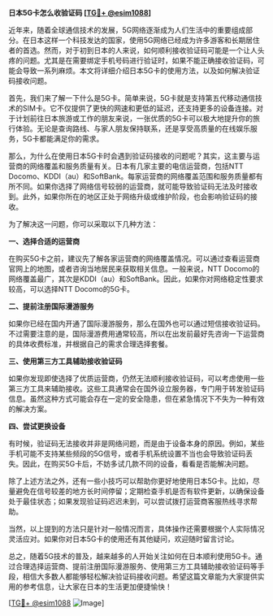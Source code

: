 **日本5G卡怎么收验证码 [[TG💪+ @esim1088](https://t.me/s/esim1088)]**

近年来，随着全球通信技术的发展，5G网络逐渐成为人们生活中的重要组成部分。在日本这样一个科技发达的国家，使用5G网络已经成为许多游客和长期居住者的首选。然而，对于初到日本的人来说，如何顺利接收验证码可能是一个让人头疼的问题。尤其是在需要绑定手机号码进行验证时，如果不能正确接收验证码，可能会导致一系列麻烦。本文将详细介绍日本5G卡的使用方法，以及如何解决验证码接收问题。

首先，我们来了解一下什么是5G卡。简单来说，5G卡就是支持第五代移动通信技术的SIM卡。它不仅提供了更快的网速和更低的延迟，还支持更多的设备连接。对于计划前往日本旅游或工作的朋友来说，一张优质的5G卡可以极大地提升你的旅行体验。无论是查询路线、与家人朋友保持联系，还是享受高质量的在线娱乐服务，5G卡都能满足你的需求。

那么，为什么在使用日本5G卡时会遇到验证码接收的问题呢？其实，这主要与运营商的网络覆盖和服务质量有关。日本有几家主要的电信运营商，包括NTT Docomo、KDDI（au）和SoftBank。每家运营商的网络覆盖范围和服务质量都有所不同。如果你选择了网络信号较弱的运营商，就可能导致验证码无法及时接收到。此外，如果你所在的地区正处于网络升级或维护阶段，也会影响验证码的接收。

为了解决这一问题，你可以采取以下几种方法：

**一、选择合适的运营商**

在购买5G卡之前，建议先了解各家运营商的网络覆盖情况。可以通过查看运营商官网上的地图，或者咨询当地居民来获取相关信息。一般来说，NTT Docomo的网络覆盖最广，其次是KDDI（au）和SoftBank。因此，如果你对网络稳定性要求较高，可以选择NTT Docomo的5G卡。

**二、提前注册国际漫游服务**

如果你已经在国内开通了国际漫游服务，那么在国外也可以通过短信接收验证码。不过需要注意的是，国际漫游费用通常较高，所以在出发前最好先咨询一下运营商的具体收费标准，并根据自己的需求合理选择套餐。

**三、使用第三方工具辅助接收验证码**

如果你发现即使选择了优质运营商，仍然无法顺利接收验证码，可以考虑使用一些第三方工具来辅助接收。这些工具通常会在国外设立服务器，专门用于转发验证码信息。虽然这种方式可能会存在一定的安全隐患，但在紧急情况下不失为一种有效的解决方案。

**四、尝试更换设备**

有时候，验证码无法接收并非是网络问题，而是由于设备本身的原因。例如，某些手机可能不支持某些频段的5G信号，或者手机系统设置不当也会导致验证码丢失。因此，在购买5G卡后，不妨多试几款不同的设备，看看是否能解决问题。

除了上述方法之外，还有一些小技巧可以帮助你更好地使用日本5G卡。比如，尽量避免在信号较差的地方长时间停留；定期检查手机是否有软件更新，以确保设备处于最佳状态；如果发现验证码迟迟未到，可以尝试拨打运营商客服热线寻求帮助。

当然，以上提到的方法只是针对一般情况而言，具体操作还需要根据个人实际情况灵活应对。如果你对日本5G卡的使用还有其他疑问，欢迎随时留言讨论。

总之，随着5G技术的普及，越来越多的人开始关注如何在日本顺利使用5G卡。通过合理选择运营商、提前注册国际漫游服务、使用第三方工具辅助接收验证码等手段，相信大多数人都能够轻松解决验证码接收问题。希望这篇文章能为大家提供实用的参考信息，让大家在日本的生活更加便捷愉快！

[[TG💪+ @esim1088](https://t.me/s/esim1088) ![Image](https://i.postimg.cc/4NQfJmqS/Snipaste-2025-05-13-00-14-12.png)]